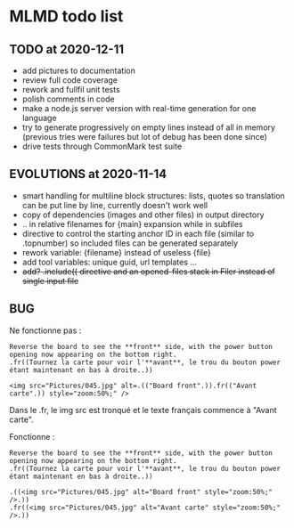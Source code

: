 # MLMD todo list

## TODO at 2020-12-11

- add pictures to documentation
- review full code coverage
- rework and fullfil unit tests
- polish comments in code
- make a node.js server version with real-time generation for one language
- try to generate progressively on empty lines instead of all in memory (previous
  tries were failures but lot of debug has been done since)
- drive tests through CommonMark test suite

## EVOLUTIONS at 2020-11-14

- smart handling for multiline block structures: lists, quotes so
  translation can be put line by line, currently doesn't work well
- copy of dependencies (images and other files) in output directory
- .. in relative filenames for {main} expansion while in subfiles
- directive to control the starting anchor ID in each file (similar
  to .topnumber) so included files can be generated separately
- rework variable: {filename} instead of useless {file}
- add tool variables: unique guid, url templates ...
- ~~add? .include(( directive and an opened-files stack in Filer instead of single input file~~


## BUG

Ne fonctionne pas :

    Reverse the board to see the **front** side, with the power button opening now appearing on the bottom right. 
    .fr((Tournez la carte pour voir l'**avant**, le trou du bouton power étant maintenant en bas à droite..))

    <img src="Pictures/045.jpg" alt=.(("Board front".)).fr(("Avant carte".)) style="zoom:50%;" />

Dans le .fr, le img src est tronqué et le texte français commence à "Avant carte".

Fonctionne :

    Reverse the board to see the **front** side, with the power button opening now appearing on the bottom right. 
    .fr((Tournez la carte pour voir l'**avant**, le trou du bouton power étant maintenant en bas à droite..))

    .((<img src="Pictures/045.jpg" alt="Board front" style="zoom:50%;" />.))
    .fr((<img src="Pictures/045.jpg" alt="Avant carte" style="zoom:50%;" />.))
